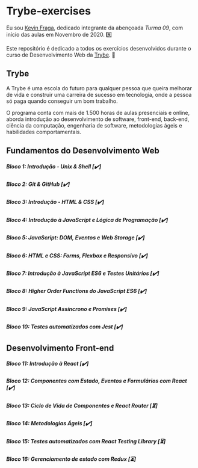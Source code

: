 # Trybe-exercises

Eu sou [Kevin Fraga](https://www.linkedin.com/in/kevincfraga/), dedicado integrante da abençoada *Turma 09*, com início das aulas em Novembro de 2020. :nine:

Este repositório é dedicado a todos os exercícios desenvolvidos durante o curso de Desenvolvimento Web da [Trybe](https://www.betrybe.com/). :rocket:

## Trybe

A Trybe é uma escola do futuro para qualquer pessoa que queira melhorar de vida e construir uma carreira de sucesso em tecnologia, onde a pessoa só paga quando conseguir um bom trabalho.

O programa conta com mais de 1.500 horas de aulas presenciais e online, aborda introdução ao desenvolvimento de software, front-end, back-end, ciência da computação, engenharia de software, metodologias ágeis e habilidades comportamentais.

## Fundamentos do Desenvolvimento Web

##### Bloco 1: Introdução - Unix & Shell  [:heavy_check_mark:]

##### Bloco 2: Git & GitHub  [:heavy_check_mark:]

##### Bloco 3: Introdução - HTML & CSS  [:heavy_check_mark:]

##### Bloco 4: Introdução à JavaScript e Lógica de Programação [:heavy_check_mark:]

##### Bloco 5: JavaScript: DOM, Eventos e Web Storage [:heavy_check_mark:]

##### Bloco 6: HTML e CSS: Forms, Flexbox e Responsivo [:heavy_check_mark:]

##### Bloco 7: Introdução à JavaScript ES6 e Testes Unitários [:heavy_check_mark:]

##### Bloco 8: Higher Order Functions do JavaScript ES6 [:heavy_check_mark:]

##### Bloco 9: JavaScript Assíncrono e Promises [:heavy_check_mark:]

##### Bloco 10: Testes automatizados com Jest [:heavy_check_mark:]

## Desenvolvimento Front-end

##### Bloco 11: Introdução à React [:heavy_check_mark:]

##### Bloco 12: Componentes com Estado, Eventos e Formulários com React [:heavy_check_mark:]

##### Bloco 13: Ciclo de Vida de Componentes e React Router [:hourglass_flowing_sand:]

##### Bloco 14: Metodologias Ágeis [:heavy_check_mark:]

##### Bloco 15: Testes automatizados com React Testing Library [:hourglass_flowing_sand:]

##### Bloco 16: Gerenciamento de estado com Redux [:hourglass_flowing_sand:]

<!-- :hourglass_flowing_sand: -->
